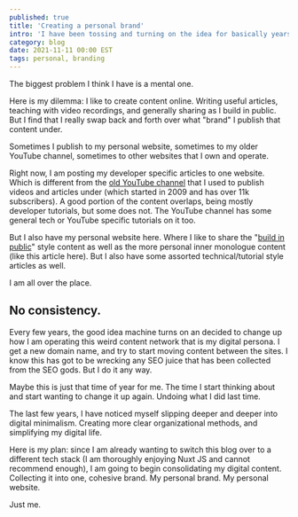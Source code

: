 ```yaml
---
published: true
title: 'Creating a personal brand'
intro: 'I have been tossing and turning on the idea for basically years. Swaying back and forth, with varying levels of commitment, on building a "personal brand" for all of my content online.'
category: blog
date: 2021-11-11 00:00 EST
tags: personal, branding
---
```

The biggest problem I think I have is a mental one.

Here is my dilemma: I like to create content online. Writing useful articles, teaching with video recordings, and generally sharing as I build in public. But I find that I really swap back and forth over what "brand" I publish that content under.

Sometimes I publish to my personal website, sometimes to my older YouTube channel, sometimes to other websites that I own and operate.

Right now, I am posting my developer specific articles to one website. Which is different from the [old YouTube channel](https://www.youtube.com/channel/UCpmyKWv4k8GpsnKrFxRJIxg) that I used to publish videos and articles under (which started in 2009 and has over 11k subscribers). A good portion of the content overlaps, being mostly developer tutorials, but some does not. The YouTube channel has some general tech or YouTube specific tutorials on it too.

But I also have my personal website here. Where I like to share the "[build in public](/newsletter)" style content as well as the more personal inner monologue content (like this article here). But I also have some assorted technical/tutorial style articles as well.

I am all over the place.

## No consistency.

Every few years, the good idea machine turns on an decided to change up how I am operating this weird content network that is my digital persona. I get a new domain name, and try to start moving content between the sites. I know this has got to be wrecking any SEO juice that has been collected from the SEO gods. But I do it any way.

Maybe this is just that time of year for me. The time I start thinking about and start wanting to change it up again. Undoing what I did last time.

The last few years, I have noticed myself slipping deeper and deeper into digital minimalism. Creating more clear organizational methods, and simplifying my digital life.

Here is my plan: since I am already wanting to switch this blog over to a different tech stack (I am thoroughly enjoying Nuxt JS and cannot recommend enough), I am going to begin consolidating my digital content. Collecting it into one, cohesive brand. My personal brand. My personal website.

Just me.